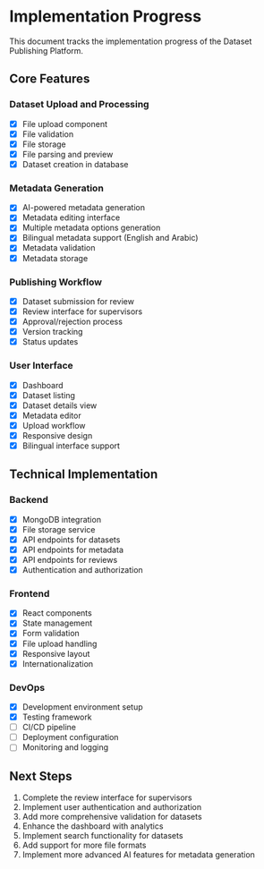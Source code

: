# Implementation Progress

This document tracks the implementation progress of the Dataset Publishing Platform.

## Core Features

### Dataset Upload and Processing

- [x] File upload component
- [x] File validation
- [x] File storage
- [x] File parsing and preview
- [x] Dataset creation in database

### Metadata Generation

- [x] AI-powered metadata generation
- [x] Metadata editing interface
- [x] Multiple metadata options generation
- [x] Bilingual metadata support (English and Arabic)
- [x] Metadata validation
- [x] Metadata storage

### Publishing Workflow

- [x] Dataset submission for review
- [x] Review interface for supervisors
- [x] Approval/rejection process
- [x] Version tracking
- [x] Status updates

### User Interface

- [x] Dashboard
- [x] Dataset listing
- [x] Dataset details view
- [x] Metadata editor
- [x] Upload workflow
- [x] Responsive design
- [x] Bilingual interface support

## Technical Implementation

### Backend

- [x] MongoDB integration
- [x] File storage service
- [x] API endpoints for datasets
- [x] API endpoints for metadata
- [x] API endpoints for reviews
- [x] Authentication and authorization

### Frontend

- [x] React components
- [x] State management
- [x] Form validation
- [x] File upload handling
- [x] Responsive layout
- [x] Internationalization

### DevOps

- [x] Development environment setup
- [x] Testing framework
- [ ] CI/CD pipeline
- [ ] Deployment configuration
- [ ] Monitoring and logging

## Next Steps

1. Complete the review interface for supervisors
2. Implement user authentication and authorization
3. Add more comprehensive validation for datasets
4. Enhance the dashboard with analytics
5. Implement search functionality for datasets
6. Add support for more file formats
7. Implement more advanced AI features for metadata generation 